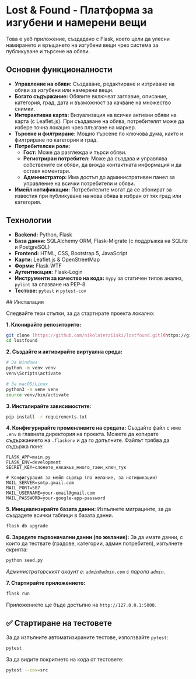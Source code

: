 # Lost & Found - Платформа за изгубени и намерени вещи

Това е уеб приложение, създадено с Flask, което цели да улесни намирането и връщането на изгубени вещи чрез система за публикуване и търсене на обяви.

## Основни функционалности

* **Управление на обяви:** Създаване, редактиране и изтриване на обяви за изгубени или намерени вещи.
* **Богато съдържание:** Обявите включват заглавие, описание, категория, град, дата и възможност за качване на множество снимки.
* **Интерактивна карта:** Визуализация на всички активни обяви на карта (с Leaflet.js). При създаване на обява, потребителят може да избере точна локация чрез плъзгане на маркер.
* **Търсене и филтриране:** Мощно търсене по ключова дума, както и филтриране по категория и град.
* **Потребителски роли:**
    * **Гост:** Може да разглежда и търси обяви.
    * **Регистриран потребител:** Може да създава и управлява собствените си обяви, да вижда контактната информация и да оставя коментари.
    * **Администратор:** Има достъп до административен панел за управление на всички потребители и обяви.
* **Имейл нотификации:** Потребителите могат да се абонират за известия при публикуване на нова обява в избран от тях град или категория.

## Технологии

* **Backend:** Python, Flask
* **База данни:** SQLAlchemy ORM, Flask-Migrate (с поддръжка на SQLite и PostgreSQL)
* **Frontend:** HTML, CSS, Bootstrap 5, JavaScript
* **Карти:** Leaflet.js & OpenStreetMap
* **Форми:** Flask-WTF
* **Аутентикация:** Flask-Login
* **Инструменти за качество на кода:** `mypy` за статичен типов анализ, `pylint` за спазване на PEP-8.
* **Тестове:** `pytest` и `pytest-cov`

##️ Инсталация

Следвайте тези стъпки, за да стартирате проекта локално:

**1. Клонирайте репозиторито:**
```bash
git clone [https://github.com/nikolaterziiski/lostfound.git](https://github.com/nikolaterziiski/lostfound.git)
cd lostfound
```

**2. Създайте и активирайте виртуална среда:**
```bash
# За Windows
python -m venv venv
venv\Scripts\activate

# За macOS/Linux
python3 -m venv venv
source venv/bin/activate
```

**3. Инсталирайте зависимостите:**
```bash
pip install -r requirements.txt
```

**4. Конфигурирайте променливите на средата:**
Създайте файл с име `.env` в главната директория на проекта. Можете да копирате съдържанието на `.flaskenv` и да го допълните. Файлът трябва да съдържа поне:
```
FLASK_APP=main.py
FLASK_ENV=development
SECRET_KEY=сложете_някакъв_много_таен_ключ_тук

# Конфигурация за мейл сървър (по желание, за нотификации)
MAIL_SERVER=smtp.gmail.com
MAIL_PORT=587
MAIL_USERNAME=your-email@gmail.com
MAIL_PASSWORD=your-google-app-password
```

**5. Инициализирайте базата данни:**
Изпълнете миграциите, за да създадете всички таблици в базата данни.
```bash
flask db upgrade
```

**6. Заредете първоначални данни (по желание):**
За да имате данни, с които да тествате (градове, категории, админ потребител), изпълнете скрипта:
```bash
python seed.py
```
*Администраторският акаунт е: `admin@admin.com` с парола `admin`.*

**7. Стартирайте приложението:**
```bash
flask run
```
Приложението ще бъде достъпно на `http://127.0.0.1:5000`.

## ✅ Стартиране на тестовете

За да изпълните автоматизираните тестове, използвайте `pytest`:
```bash
pytest
```

За да видите покритието на кода от тестовете:
```bash
pytest --cov=src
```